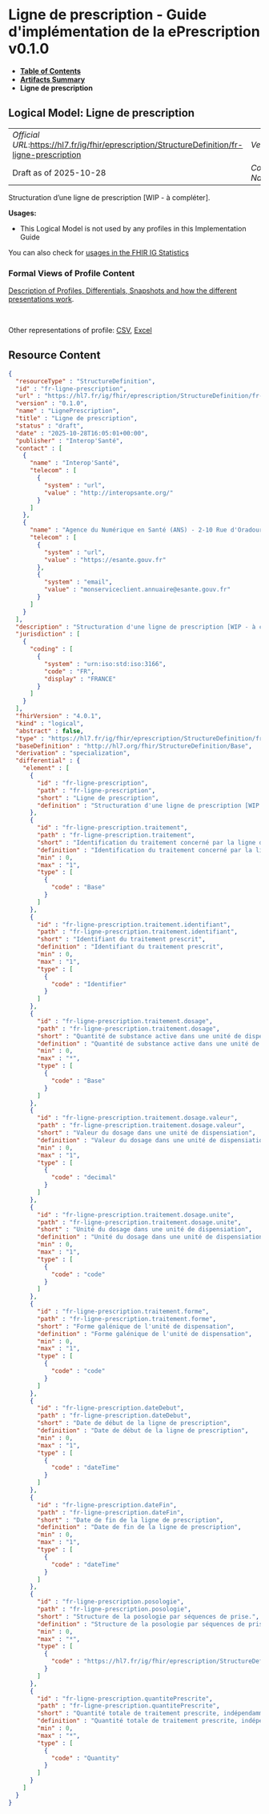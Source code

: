 # Ligne de prescription - Guide d'implémentation de la ePrescription v0.1.0

* [**Table of Contents**](toc.md)
* [**Artifacts Summary**](artifacts.md)
* **Ligne de prescription**

## Logical Model: Ligne de prescription 

| | |
| :--- | :--- |
| *Official URL*:https://hl7.fr/ig/fhir/eprescription/StructureDefinition/fr-ligne-prescription | *Version*:0.1.0 |
| Draft as of 2025-10-28 | *Computable Name*:LignePrescription |

 
Structuration d’une ligne de prescription [WIP - à compléter]. 

**Usages:**

* This Logical Model is not used by any profiles in this Implementation Guide

You can also check for [usages in the FHIR IG Statistics](https://packages2.fhir.org/xig/ans.fhir.fr.eprescription|current/StructureDefinition/fr-ligne-prescription)

### Formal Views of Profile Content

 [Description of Profiles, Differentials, Snapshots and how the different presentations work](http://build.fhir.org/ig/FHIR/ig-guidance/readingIgs.html#structure-definitions). 

 

Other representations of profile: [CSV](StructureDefinition-fr-ligne-prescription.csv), [Excel](StructureDefinition-fr-ligne-prescription.xlsx) 



## Resource Content

```json
{
  "resourceType" : "StructureDefinition",
  "id" : "fr-ligne-prescription",
  "url" : "https://hl7.fr/ig/fhir/eprescription/StructureDefinition/fr-ligne-prescription",
  "version" : "0.1.0",
  "name" : "LignePrescription",
  "title" : "Ligne de prescription",
  "status" : "draft",
  "date" : "2025-10-28T16:05:01+00:00",
  "publisher" : "Interop'Santé",
  "contact" : [
    {
      "name" : "Interop'Santé",
      "telecom" : [
        {
          "system" : "url",
          "value" : "http://interopsante.org/"
        }
      ]
    },
    {
      "name" : "Agence du Numérique en Santé (ANS) - 2-10 Rue d'Oradour-sur-Glane, 75015 Paris",
      "telecom" : [
        {
          "system" : "url",
          "value" : "https://esante.gouv.fr"
        },
        {
          "system" : "email",
          "value" : "monserviceclient.annuaire@esante.gouv.fr"
        }
      ]
    }
  ],
  "description" : "Structuration d'une ligne de prescription [WIP - à compléter].",
  "jurisdiction" : [
    {
      "coding" : [
        {
          "system" : "urn:iso:std:iso:3166",
          "code" : "FR",
          "display" : "FRANCE"
        }
      ]
    }
  ],
  "fhirVersion" : "4.0.1",
  "kind" : "logical",
  "abstract" : false,
  "type" : "https://hl7.fr/ig/fhir/eprescription/StructureDefinition/fr-ligne-prescription",
  "baseDefinition" : "http://hl7.org/fhir/StructureDefinition/Base",
  "derivation" : "specialization",
  "differential" : {
    "element" : [
      {
        "id" : "fr-ligne-prescription",
        "path" : "fr-ligne-prescription",
        "short" : "Ligne de prescription",
        "definition" : "Structuration d'une ligne de prescription [WIP - à compléter]."
      },
      {
        "id" : "fr-ligne-prescription.traitement",
        "path" : "fr-ligne-prescription.traitement",
        "short" : "Identification du traitement concerné par la ligne de prescription",
        "definition" : "Identification du traitement concerné par la ligne de prescription",
        "min" : 0,
        "max" : "1",
        "type" : [
          {
            "code" : "Base"
          }
        ]
      },
      {
        "id" : "fr-ligne-prescription.traitement.identifiant",
        "path" : "fr-ligne-prescription.traitement.identifiant",
        "short" : "Identifiant du traitement prescrit",
        "definition" : "Identifiant du traitement prescrit",
        "min" : 0,
        "max" : "1",
        "type" : [
          {
            "code" : "Identifier"
          }
        ]
      },
      {
        "id" : "fr-ligne-prescription.traitement.dosage",
        "path" : "fr-ligne-prescription.traitement.dosage",
        "short" : "Quantité de substance active dans une unité de dispensation",
        "definition" : "Quantité de substance active dans une unité de dispensation",
        "min" : 0,
        "max" : "*",
        "type" : [
          {
            "code" : "Base"
          }
        ]
      },
      {
        "id" : "fr-ligne-prescription.traitement.dosage.valeur",
        "path" : "fr-ligne-prescription.traitement.dosage.valeur",
        "short" : "Valeur du dosage dans une unité de dispensiation",
        "definition" : "Valeur du dosage dans une unité de dispensiation",
        "min" : 0,
        "max" : "1",
        "type" : [
          {
            "code" : "decimal"
          }
        ]
      },
      {
        "id" : "fr-ligne-prescription.traitement.dosage.unite",
        "path" : "fr-ligne-prescription.traitement.dosage.unite",
        "short" : "Unité du dosage dans une unité de dispensiation",
        "definition" : "Unité du dosage dans une unité de dispensiation",
        "min" : 0,
        "max" : "1",
        "type" : [
          {
            "code" : "code"
          }
        ]
      },
      {
        "id" : "fr-ligne-prescription.traitement.forme",
        "path" : "fr-ligne-prescription.traitement.forme",
        "short" : "Forme galénique de l'unité de dispensation",
        "definition" : "Forme galénique de l'unité de dispensation",
        "min" : 0,
        "max" : "1",
        "type" : [
          {
            "code" : "code"
          }
        ]
      },
      {
        "id" : "fr-ligne-prescription.dateDebut",
        "path" : "fr-ligne-prescription.dateDebut",
        "short" : "Date de début de la ligne de prescription",
        "definition" : "Date de début de la ligne de prescription",
        "min" : 0,
        "max" : "1",
        "type" : [
          {
            "code" : "dateTime"
          }
        ]
      },
      {
        "id" : "fr-ligne-prescription.dateFin",
        "path" : "fr-ligne-prescription.dateFin",
        "short" : "Date de fin de la ligne de prescription",
        "definition" : "Date de fin de la ligne de prescription",
        "min" : 0,
        "max" : "1",
        "type" : [
          {
            "code" : "dateTime"
          }
        ]
      },
      {
        "id" : "fr-ligne-prescription.posologie",
        "path" : "fr-ligne-prescription.posologie",
        "short" : "Structure de la posologie par séquences de prise.",
        "definition" : "Structure de la posologie par séquences de prise.",
        "min" : 0,
        "max" : "*",
        "type" : [
          {
            "code" : "https://hl7.fr/ig/fhir/eprescription/StructureDefinition/fr-posologie"
          }
        ]
      },
      {
        "id" : "fr-ligne-prescription.quantitePrescrite",
        "path" : "fr-ligne-prescription.quantitePrescrite",
        "short" : "Quantité totale de traitement prescrite, indépendamment des séquences. Cela permet d'aider la dispensation dans le cas d'une unité non convertible (exemple : crème avec une posologie en \"application\")",
        "definition" : "Quantité totale de traitement prescrite, indépendamment des séquences. Cela permet d'aider la dispensation dans le cas d'une unité non convertible (exemple : crème avec une posologie en \"application\")",
        "min" : 0,
        "max" : "*",
        "type" : [
          {
            "code" : "Quantity"
          }
        ]
      }
    ]
  }
}

```
